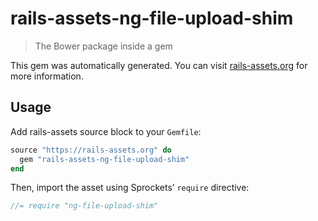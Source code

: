 # rails-assets-ng-file-upload-shim

> The Bower package inside a gem

This gem was automatically generated. You can visit [rails-assets.org](https://rails-assets.org) for more information.

## Usage

Add rails-assets source block to your `Gemfile`:

```ruby
source "https://rails-assets.org" do
  gem "rails-assets-ng-file-upload-shim"
end

```

Then, import the asset using Sprockets’ `require` directive:

```js
//= require "ng-file-upload-shim"
```
